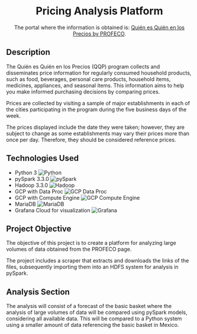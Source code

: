 <h1 align="center">
  <br>
  <b>Pricing Analysis Platform</b>
  <br>
</h1>

<p align="center">
  The portal where the information is obtained is: <a href="https://www.profeco.gob.mx/precios/canasta/default.aspx">Quién es Quién en los Precios by PROFECO</a>.
  <br>
</p>


## Description

The Quién es Quién en los Precios (QQP) program collects and disseminates price information for regularly consumed household products, such as food, beverages, personal care products, household items, medicines, appliances, and seasonal items. This information aims to help you make informed purchasing decisions by comparing prices.

Prices are collected by visiting a sample of major establishments in each of the cities participating in the program during the five business days of the week.

The prices displayed include the date they were taken; however, they are subject to change as some establishments may vary their prices more than once per day. Therefore, they should be considered reference prices.

## Technologies Used

- Python 3 ![Python](https://img.shields.io/badge/Python-3.x-blue)
- pySpark 3.3.0 ![pySpark](https://img.shields.io/badge/pySpark-3.3.0-orange)
- Hadoop 3.3.0 ![Hadoop](https://img.shields.io/badge/pySpark-3.3.0-orange)
- GCP with Data Proc ![GCP Data Proc](https://img.shields.io/badge/GCP-Data%20Proc-brightgreen)
- GCP with Compute Engine ![GCP Compute Engine](https://img.shields.io/badge/GCP-Compute%20Engine-brightgreen)
- MariaDB ![MariaDB](https://img.shields.io/badge/MariaDB-10.x-blue)
- Grafana Cloud for visualization ![Grafana](https://img.shields.io/badge/Grafana-Cloud-orange)

## Project Objective

The objective of this project is to create a platform for analyzing large volumes of data obtained from the PROFECO page.

The project includes a scraper that extracts and downloads the links of the files, subsequently importing them into an HDFS system for analysis in pySpark.

## Analysis Section

The analysis will consist of a forecast of the basic basket where the analysis of large volumes of data will be compared using pySpark models, considering all available data. This will be compared to a Python system using a smaller amount of data referencing the basic basket in Mexico.
